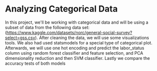 # Analyzing Categorical Data 

In this project, we'll be working with categorical data and will be using a subset of data from the following data set: (https://www.kaggle.com/datasets/norc/general-social-survey?select=gss.csv).
After cleaning the data, we will use some visualizations tools. We also had used statsmodels for a special type of categorical plot.
Afterwards, we will use one hot encoding and predict the labor_status column using random forest classifier and feature selection, and PCA dimensionality reduction and then SVM classifier. Lastly we compare the accuracy tests of both models

